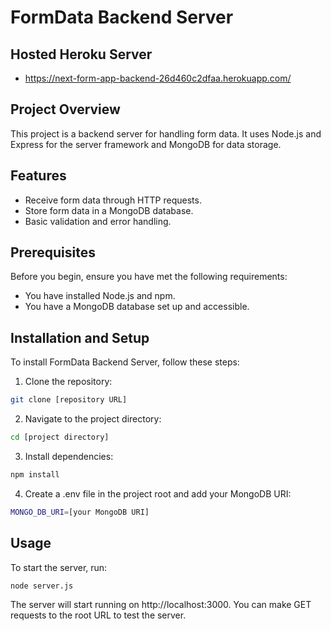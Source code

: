 # FormData Backend Server

## Hosted Heroku Server
- https://next-form-app-backend-26d460c2dfaa.herokuapp.com/

## Project Overview
This project is a backend server for handling form data. It uses Node.js and Express for the server framework and MongoDB for data storage.

## Features
- Receive form data through HTTP requests.
- Store form data in a MongoDB database.
- Basic validation and error handling.

## Prerequisites
Before you begin, ensure you have met the following requirements:
- You have installed Node.js and npm.
- You have a MongoDB database set up and accessible.

## Installation and Setup
To install FormData Backend Server, follow these steps:

1. Clone the repository:
```bash
git clone [repository URL]
```

2. Navigate to the project directory:
```bash
cd [project directory]
```

3. Install dependencies:
```bash
npm install
```

4. Create a .env file in the project root and add your MongoDB URI:
```bash
MONGO_DB_URI=[your MongoDB URI]
```

## Usage
To start the server, run:
```bash
node server.js
```
The server will start running on http://localhost:3000. You can make GET requests to the root URL to test the server.